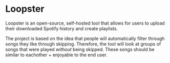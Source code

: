 # Loopster

Loopster is an open-source, self-hosted tool that allows for users to upload their downloaded Spotify history and create playlists.

The project is based on the idea that people will automatically filter through songs they like through skipping. Therefore, the tool will look at groups of songs that were played *without* being skipped. These songs should be similar to eachother + enjoyable to the end user.